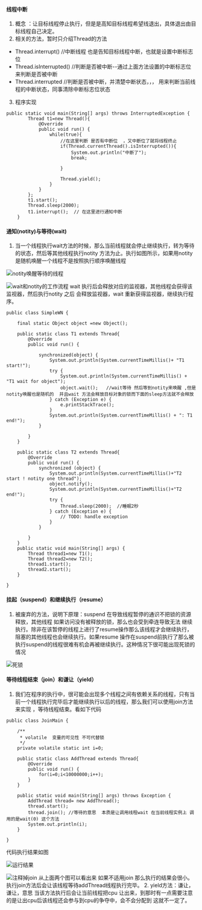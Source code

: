 #### 线程中断
1. 概念 ：让目标线程停止执行，但是是高知目标线程希望线退出，具体退出由目标线程自己决定。
2. 相关的方法，暂时只介绍Thread的方法
- Thread.interrupt()      //中断线程  也是告知目标线程中断，也就是设置中断标志位
- Thread.isInterrupted()  //判断是否被中断--通过上面方法设置的中断标志位来判断是否被中断
- Thread.interrupted   //判断是否被中断，并清楚中断状态，，， 用来判断当前线程的中断状态，同事清除中断标志位状态
3. 程序实现
```
public static void main(String[] args) throws InterruptedException {
		Thread t1=new Thread(){
			@Override
			public void run() {
				while(true){
					//在这里判断 是否有中断位  ，又中断位了就将线程终止
					if(Thread.currentThread().isInterrupted()){
						System.out.println("中断了");
						break;
						
					}
					
					Thread.yield();
				}
			}
		};
		t1.start();
		Thread.sleep(2000);
		t1.interrupt();  // 在这里进行通知中断
	}
```
#### 通知(notity)与等待(wait)
 1. 当一个线程执行wait方法的时候，那么当前线程就会停止继续执行，转为等待的状态，然后等其他线程执行notity 方法为止。执行如图所示，如果用notity是随机唤醒一个线程不是按照执行顺序唤醒线程


![notity唤醒等待的线程](http://upload-images.jianshu.io/upload_images/4237685-bbb92a7a12205184.png?imageMogr2/auto-orient/strip%7CimageView2/2/w/1240)

![wait和notity的工作流程](http://upload-images.jianshu.io/upload_images/4237685-ae792203fafdfb88.png?imageMogr2/auto-orient/strip%7CimageView2/2/w/1240)
wait 执行后会释放对应的监视器，其他线程会获得该监视器，然后执行notity 之后 会释放监视器，wait 重新获得监视器，继续执行程序。
```
public class SimpleWN {
	
	final static Object object =new Object();
	
	public static class T1 extends Thread{
		@Override
		public void run() {
			
			synchronized(object) {
				System.out.println(System.currentTimeMillis()+ "T1 start!");
				try {
					System.out.println(System.currentTimeMillis() + "T1 wait for object");
					object.wait();   //wait等待 然后等到notity来唤醒 ,但是notity唤醒也是随机的  并且wait 方法会释放目标对象的锁而下面的sleep方法就不会释放
				} catch (Exception e) {
					e.printStackTrace();
				}
				System.out.println(System.currentTimeMillis() + ": T1 end!");
			}
			
		}
	}
	
	public static class T2 extends Thread{
		@Override
		public void run() {
			synchronized (object) {
				System.out.println(System.currentTimeMillis()+"T2 start ! notity one thread");
				object.notify();
				System.out.println(System.currentTimeMillis()+"T2 end!");
				try {
					Thread.sleep(2000);  //睡眠2秒
				} catch (Exception e) {
					// TODO: handle exception
				}
			}
			
		}
	}
	public static void main(String[] args) {
		Thread thread1=new T1();
		Thread thread2=new T2();
		thread1.start();
		thread2.start();
	}

}

```
#### 挂起（suspend）和继续执行（resume）
1. 被废弃的方法，说明下原理：suspend 在导致线程暂停的通识不把锁的资源释放，其他线程 如果访问没有被释放的锁，那么也会受到牵连导致无法 继续执行。除非在该暂停的线程上进行了resume操作那么该线程才会继续执行，阻塞的其他线程也会继续执行。如果resume 操作在suspend前执行了那么被执行suspend的线程很难有机会再被继续执行。这种情况下很可能出现死锁的情况

![死锁](http://upload-images.jianshu.io/upload_images/4237685-937503bbfdd7e8dd.png?imageMogr2/auto-orient/strip%7CimageView2/2/w/1240)
#### 等待线程结束（join）和谦让（yield）
1. 我们在程序的执行中，很可能会出现多个线程之间有依赖关系的线程，只有当前一个线程执行完毕后才能继续执行以后的线程，那么我们可以使用join方法来实现 ，等待线程结束。看如下代码
```
public class JoinMain {

	/**
	 * volatile  变量的可见性 不可代替锁
	 */
	private volatile static int i=0;
	
	public static class AddThread extends Thread{
		@Override
		public void run() {
			for(i=0;i<10000000;i++);
		}
	}
	
	public static void main(String[] args) throws Exception {
		AddThread thread= new AddThread();
		thread.start();
		thread.join(); //等待的意思  本质是让调用线程wait 在当前线程实例上 调用的是wait(0) 这个方法
		System.out.println(i);
	}
	
}
```
代码执行结果如图

![运行结果](http://upload-images.jianshu.io/upload_images/4237685-2e4856b5c058f7e9.png?imageMogr2/auto-orient/strip%7CimageView2/2/w/1240)

![注释掉join](http://upload-images.jianshu.io/upload_images/4237685-3c6bc076719f90bb.png?imageMogr2/auto-orient/strip%7CimageView2/2/w/1240)
从上面两个图可以看出来 如果不适用join 那么执行的结果会很小。执行join方法后会让该线程等待addThread线程执行完毕。
2. yield方法：谦让，谦让，意思 当该方法执行后会让当前线程把cpu 让出来，到那时有一点需要注意的是让出cpu后该线程还会参与到cpu的争夺中，会不会分配到 这就不一定了。
